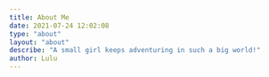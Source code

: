 ```yaml
---
title: About Me
date: 2021-07-24 12:02:08
type: "about"
layout: "about"
describe: "A small girl keeps adventuring in such a big world!"
author: Lulu
---
```

